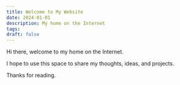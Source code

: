```yaml
---
title: Welcome to My Website
date: 2024-01-01
description: My home on the Internet
tags:
draft: false
---
```


Hi there, welcome to my home on the Internet.

I hope to use this space to share my thoughts, ideas, and projects.

Thanks for reading.
